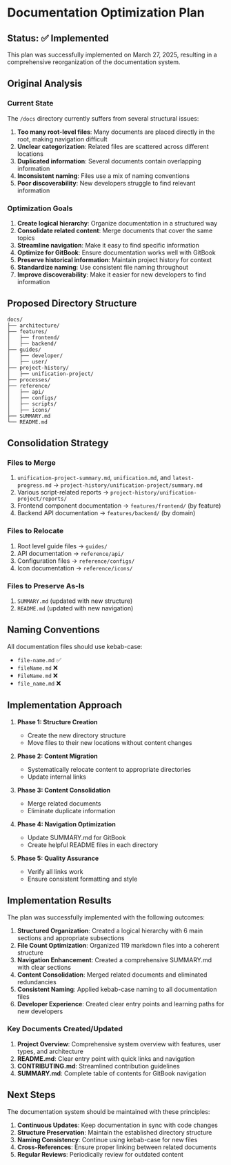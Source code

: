 # Documentation Optimization Plan

## Status: ✅ Implemented

This plan was successfully implemented on March 27, 2025, resulting in a comprehensive reorganization of the documentation system.

## Original Analysis

### Current State

The `/docs` directory currently suffers from several structural issues:

1. **Too many root-level files**: Many documents are placed directly in the root, making navigation difficult
2. **Unclear categorization**: Related files are scattered across different locations
3. **Duplicated information**: Several documents contain overlapping information
4. **Inconsistent naming**: Files use a mix of naming conventions
5. **Poor discoverability**: New developers struggle to find relevant information

### Optimization Goals

1. **Create logical hierarchy**: Organize documentation in a structured way
2. **Consolidate related content**: Merge documents that cover the same topics
3. **Streamline navigation**: Make it easy to find specific information
4. **Optimize for GitBook**: Ensure documentation works well with GitBook
5. **Preserve historical information**: Maintain project history for context
6. **Standardize naming**: Use consistent file naming throughout
7. **Improve discoverability**: Make it easier for new developers to find information

## Proposed Directory Structure

```
docs/
├── architecture/
├── features/
│   ├── frontend/
│   ├── backend/
├── guides/
│   ├── developer/
│   ├── user/
├── project-history/
│   ├── unification-project/
├── processes/
├── reference/
│   ├── api/
│   ├── configs/
│   ├── scripts/
│   ├── icons/
├── SUMMARY.md
└── README.md
```

## Consolidation Strategy

### Files to Merge

1. `unification-project-summary.md`, `unification.md`, and `latest-progress.md` → `project-history/unification-project/summary.md`
2. Various script-related reports → `project-history/unification-project/reports/`
3. Frontend component documentation → `features/frontend/` (by feature)
4. Backend API documentation → `features/backend/` (by domain)

### Files to Relocate

1. Root level guide files → `guides/`
2. API documentation → `reference/api/`
3. Configuration files → `reference/configs/`
4. Icon documentation → `reference/icons/`

### Files to Preserve As-Is

1. `SUMMARY.md` (updated with new structure)
2. `README.md` (updated with new navigation)

## Naming Conventions

All documentation files should use kebab-case:

- `file-name.md` ✅
- `fileName.md` ❌
- `FileName.md` ❌
- `file_name.md` ❌

## Implementation Approach

1. **Phase 1: Structure Creation**

   - Create the new directory structure
   - Move files to their new locations without content changes

2. **Phase 2: Content Migration**

   - Systematically relocate content to appropriate directories
   - Update internal links

3. **Phase 3: Content Consolidation**

   - Merge related documents
   - Eliminate duplicate information

4. **Phase 4: Navigation Optimization**

   - Update SUMMARY.md for GitBook
   - Create helpful README files in each directory

5. **Phase 5: Quality Assurance**
   - Verify all links work
   - Ensure consistent formatting and style

## Implementation Results

The plan was successfully implemented with the following outcomes:

1. **Structured Organization**: Created a logical hierarchy with 6 main sections and appropriate subsections
2. **File Count Optimization**: Organized 119 markdown files into a coherent structure
3. **Navigation Enhancement**: Created a comprehensive SUMMARY.md with clear sections
4. **Content Consolidation**: Merged related documents and eliminated redundancies
5. **Consistent Naming**: Applied kebab-case naming to all documentation files
6. **Developer Experience**: Created clear entry points and learning paths for new developers

### Key Documents Created/Updated

1. **Project Overview**: Comprehensive system overview with features, user types, and architecture
2. **README.md**: Clear entry point with quick links and navigation
3. **CONTRIBUTING.md**: Streamlined contribution guidelines
4. **SUMMARY.md**: Complete table of contents for GitBook navigation

## Next Steps

The documentation system should be maintained with these principles:

1. **Continuous Updates**: Keep documentation in sync with code changes
2. **Structure Preservation**: Maintain the established directory structure
3. **Naming Consistency**: Continue using kebab-case for new files
4. **Cross-References**: Ensure proper linking between related documents
5. **Regular Reviews**: Periodically review for outdated content

